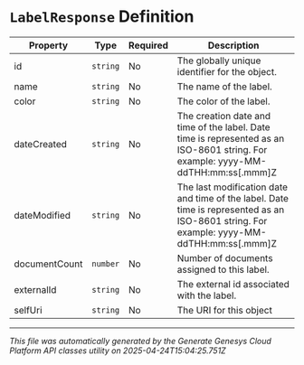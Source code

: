 # `LabelResponse` Definition

| Property | Type | Required | Description |
|----------|------|----------|-------------|
| id | `string` | No | The globally unique identifier for the object. |
| name | `string` | No | The name of the label. |
| color | `string` | No | The color of the label. |
| dateCreated | `string` | No | The creation date and time of the label. Date time is represented as an ISO-8601 string. For example: yyyy-MM-ddTHH:mm:ss[.mmm]Z |
| dateModified | `string` | No | The last modification date and time of the label. Date time is represented as an ISO-8601 string. For example: yyyy-MM-ddTHH:mm:ss[.mmm]Z |
| documentCount | `number` | No | Number of documents assigned to this label. |
| externalId | `string` | No | The external id associated with the label. |
| selfUri | `string` | No | The URI for this object |

---

*This file was automatically generated by the Generate Genesys Cloud Platform API classes utility on 2025-04-24T15:04:25.751Z*